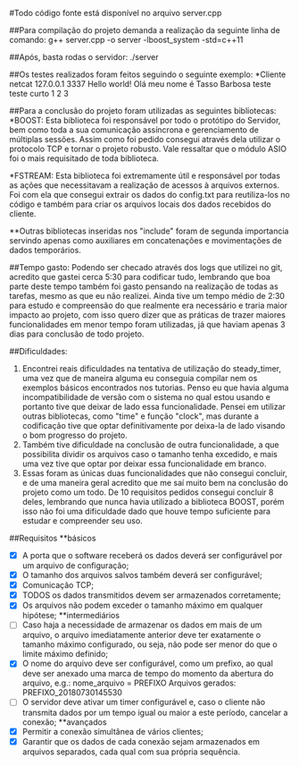 #Todo código fonte está disponível no arquivo server.cpp

##Para compilação do projeto demanda a realização da seguinte linha de comando:
g++ server.cpp -o server -lboost_system -std=c++11

##Após, basta rodas o servidor:
./server

##Os testes realizados foram feitos seguindo o seguinte exemplo:
*Cliente
 netcat 127.0.0.1 3337
 <frases aleatorias> Hello world!
 <frases aleatorias> Olá meu nome é Tasso Barbosa
 <frases aleatorias> teste
 <frases aleatorias> teste curto
 <frases aleatorias> 1 2 3

 ##Para a conclusão do projeto foram utilizadas as seguintes bibliotecas:
 *BOOST: Esta biblioteca foi responsável por todo o protótipo do Servidor, bem como toda a sua comunicação assíncrona e gerenciamento de múltiplas sessões. Assim como foi pedido consegui através dela utilizar o protocolo TCP e tornar o projeto robusto. Vale ressaltar que o módulo ASIO foi o mais requisitado de toda biblioteca.

 *FSTREAM: Esta biblioteca foi extremamente útil e responsável por todas as ações que necessitavam a realização de acessos à arquivos externos. Foi com ela que consegui extrair os dados do config.txt para reutiliza-los no código e também para criar os arquivos locais dos dados recebidos do cliente.

 **Outras bibliotecas inseridas nos "include" foram de segunda importancia
 servindo apenas como auxiliares em concatenações e movimentações de dados temporários.

 ##Tempo gasto:
 Podendo ser checado através dos logs que utilizei no git, acredito que gastei cerca 5:30 para codificar tudo, lembrando que boa parte deste tempo também foi gasto pensando na realização de todas as tarefas, mesmo as que eu não realizei. Ainda tive um tempo médio de 2:30 para estudo e compreensão do que realmente era necessário e traria maior impacto ao projeto, com isso quero dizer que as práticas de trazer maiores funcionalidades em menor tempo foram utilizadas, já que haviam apenas 3 dias para conclusão de todo projeto.

 ##Dificuldades:
 1. Encontrei reais dificuldades na tentativa de utilização do steady_timer, uma vez  que de maneira alguma eu conseguia compilar nem os exemplos básicos encontrados  nos tutorias. Penso eu que havia alguma incompatibilidade de versão com o sistema no qual estou usando e portanto tive que deixar de lado essa funcionalidade. Pensei em utilizar outras bibliotecas, como "time" e função "clock", mas durante a codificação tive que optar definitivamente por deixa-la de lado visando o bom progresso do projeto.
 2. Também tive dificuldade na conclusão de outra funcionalidade, a que possibilita dividir os arquivos caso o tamanho tenha excedido, e mais uma vez tive que optar por deixar essa funcionalidade em branco.
 3. Essas foram as únicas duas funcionalidades que não consegui concluir, e de uma maneira geral acredito que me saí muito bem na conclusão do projeto como um todo. De 10 requisitos pedidos consegui concluir 8 deles, lembrando que nunca havia utilizado a biblioteca BOOST, porém isso não foi uma dificuldade dado que houve tempo suficiente para estudar e compreender seu uso.

 ##Requisitos
 **básicos
 - [x] A porta que o software receberá os dados deverá ser configurável por um arquivo de configuração;
 - [x] O tamanho dos arquivos salvos também deverá ser configurável;
 - [x] Comunicação TCP;
 - [x] TODOS os dados transmitidos devem ser armazenados corretamente;
 - [x] Os arquivos não podem exceder o tamanho máximo em qualquer hipótese;
 **intermediários
 - [ ] Caso haja a necessidade de armazenar os dados em mais de um arquivo, o
arquivo imediatamente anterior deve ter exatamente o tamanho máximo configurado,
ou seja, não pode ser menor do que o limite máximo definido;
 - [x] O nome do arquivo deve ser configurável, como um prefixo, ao qual deve ser
anexado uma marca de tempo do momento da abertura do arquivo, e.g.:
nome_arquivo = PREFIXO
Arquivos gerados:
PREFIXO_20180730145530
 - [ ] O servidor deve ativar um timer configurável e, caso o cliente não transmita
dados por um tempo igual ou maior a este período, cancelar a conexão;
**avançados
 - [x] Permitir a conexão simultânea de vários clientes;
 - [x] Garantir que os dados de cada conexão sejam armazenados em arquivos separados,
cada qual com sua própria sequência.
